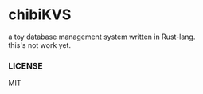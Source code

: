 # chibiKVS
a toy database management system written in Rust-lang.  
this's not work yet.

### LICENSE
MIT